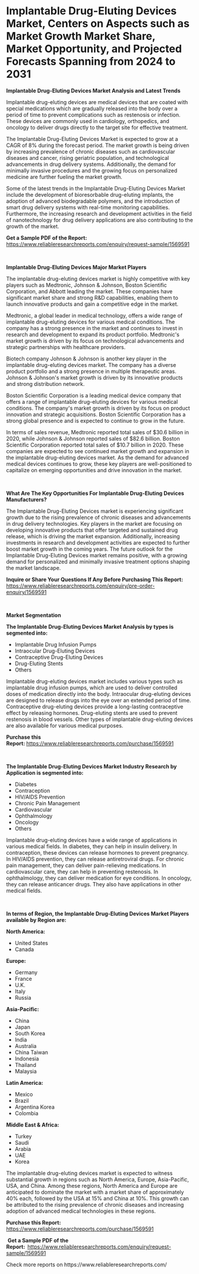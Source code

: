 <p><h1>Implantable Drug-Eluting Devices Market, Centers on Aspects such as Market Growth Market Share, Market Opportunity, and Projected Forecasts Spanning from 2024 to 2031</h1></p><p><strong>Implantable Drug-Eluting Devices Market Analysis and Latest Trends</strong></p>
<p><p>Implantable drug-eluting devices are medical devices that are coated with special medications which are gradually released into the body over a period of time to prevent complications such as restenosis or infection. These devices are commonly used in cardiology, orthopedics, and oncology to deliver drugs directly to the target site for effective treatment.</p><p>The Implantable Drug-Eluting Devices Market is expected to grow at a CAGR of 8% during the forecast period. The market growth is being driven by increasing prevalence of chronic diseases such as cardiovascular diseases and cancer, rising geriatric population, and technological advancements in drug delivery systems. Additionally, the demand for minimally invasive procedures and the growing focus on personalized medicine are further fueling the market growth.</p><p>Some of the latest trends in the Implantable Drug-Eluting Devices Market include the development of bioresorbable drug-eluting implants, the adoption of advanced biodegradable polymers, and the introduction of smart drug delivery systems with real-time monitoring capabilities. Furthermore, the increasing research and development activities in the field of nanotechnology for drug delivery applications are also contributing to the growth of the market.</p></p>
<p><strong>Get a Sample PDF of the Report:&nbsp;</strong> <a href="https://www.reliableresearchreports.com/enquiry/request-sample/1569591">https://www.reliableresearchreports.com/enquiry/request-sample/1569591</a></p>
<p>&nbsp;</p>
<p><strong>Implantable Drug-Eluting Devices Major Market Players</strong></p>
<p><p>The implantable drug-eluting devices market is highly competitive with key players such as Medtronic, Johnson & Johnson, Boston Scientific Corporation, and Abbott leading the market. These companies have significant market share and strong R&D capabilities, enabling them to launch innovative products and gain a competitive edge in the market.</p><p>Medtronic, a global leader in medical technology, offers a wide range of implantable drug-eluting devices for various medical conditions. The company has a strong presence in the market and continues to invest in research and development to expand its product portfolio. Medtronic's market growth is driven by its focus on technological advancements and strategic partnerships with healthcare providers.</p><p>Biotech company Johnson & Johnson is another key player in the implantable drug-eluting devices market. The company has a diverse product portfolio and a strong presence in multiple therapeutic areas. Johnson & Johnson's market growth is driven by its innovative products and strong distribution network.</p><p>Boston Scientific Corporation is a leading medical device company that offers a range of implantable drug-eluting devices for various medical conditions. The company's market growth is driven by its focus on product innovation and strategic acquisitions. Boston Scientific Corporation has a strong global presence and is expected to continue to grow in the future.</p><p>In terms of sales revenue, Medtronic reported total sales of $30.6 billion in 2020, while Johnson & Johnson reported sales of $82.6 billion. Boston Scientific Corporation reported total sales of $10.7 billion in 2020. These companies are expected to see continued market growth and expansion in the implantable drug-eluting devices market. As the demand for advanced medical devices continues to grow, these key players are well-positioned to capitalize on emerging opportunities and drive innovation in the market.</p></p>
<p>&nbsp;</p>
<p><strong>What Are The Key Opportunities For Implantable Drug-Eluting Devices Manufacturers?</strong></p>
<p><p>The Implantable Drug-Eluting Devices market is experiencing significant growth due to the rising prevalence of chronic diseases and advancements in drug delivery technologies. Key players in the market are focusing on developing innovative products that offer targeted and sustained drug release, which is driving the market expansion. Additionally, increasing investments in research and development activities are expected to further boost market growth in the coming years. The future outlook for the Implantable Drug-Eluting Devices market remains positive, with a growing demand for personalized and minimally invasive treatment options shaping the market landscape.</p></p>
<p><strong>Inquire or Share Your Questions If Any Before Purchasing This Report:</strong> <a href="https://www.reliableresearchreports.com/enquiry/pre-order-enquiry/1569591">https://www.reliableresearchreports.com/enquiry/pre-order-enquiry/1569591</a></p>
<p>&nbsp;</p>
<p><strong>Market Segmentation</strong></p>
<p><strong>The Implantable Drug-Eluting Devices Market Analysis by types is segmented into:</strong></p>
<p><ul><li>Implantable Drug Infusion Pumps</li><li>Intraocular Drug-Eluting Devices</li><li>Contraceptive Drug-Eluting Devices</li><li>Drug-Eluting Stents</li><li>Others</li></ul></p>
<p><p>Implantable drug-eluting devices market includes various types such as implantable drug infusion pumps, which are used to deliver controlled doses of medication directly into the body. Intraocular drug-eluting devices are designed to release drugs into the eye over an extended period of time. Contraceptive drug-eluting devices provide a long-lasting contraceptive effect by releasing hormones. Drug-eluting stents are used to prevent restenosis in blood vessels. Other types of implantable drug-eluting devices are also available for various medical purposes.</p></p>
<p><strong>Purchase this Report:&nbsp;</strong><a href="https://www.reliableresearchreports.com/purchase/1569591">https://www.reliableresearchreports.com/purchase/1569591</a></p>
<p>&nbsp;</p>
<p><strong>The Implantable Drug-Eluting Devices Market Industry Research by Application is segmented into:</strong></p>
<p><ul><li>Diabetes</li><li>Contraception</li><li>HIV/AIDS Prevention</li><li>Chronic Pain Management</li><li>Cardiovascular</li><li>Ophthalmology</li><li>Oncology</li><li>Others</li></ul></p>
<p><p>Implantable drug-eluting devices have a wide range of applications in various medical fields. In diabetes, they can help in insulin delivery. In contraception, these devices can release hormones to prevent pregnancy. In HIV/AIDS prevention, they can release antiretroviral drugs. For chronic pain management, they can deliver pain-relieving medications. In cardiovascular care, they can help in preventing restenosis. In ophthalmology, they can deliver medication for eye conditions. In oncology, they can release anticancer drugs. They also have applications in other medical fields.</p></p>
<p>&nbsp;</p>
<p><strong>In terms of Region, the Implantable Drug-Eluting Devices Market Players available by Region are:</strong></p>
<p>
    <p> <strong> North America: </strong>
        <ul>
            <li>United States</li>
            <li>Canada</li>
        </ul>
        </p> 
    <p> <strong> Europe: </strong>
        <ul>
            <li>Germany</li>
            <li>France</li>
            <li>U.K.</li>
            <li>Italy</li>
            <li>Russia</li>
        </ul>
        </p> 
    <p> <strong> Asia-Pacific: </strong>
        <ul>
            <li>China</li>
            <li>Japan</li>
            <li>South Korea</li>
            <li>India</li>
            <li>Australia</li>
            <li>China Taiwan</li>
            <li>Indonesia</li>
            <li>Thailand</li>
            <li>Malaysia</li>
        </ul>
        </p> 
    <p> <strong> Latin America: </strong>
        <ul>
            <li>Mexico</li>
            <li>Brazil</li>
            <li>Argentina Korea</li>
            <li>Colombia</li>
        </ul>
        </p> 
    <p> <strong> Middle East & Africa: </strong>
        <ul>
            <li>Turkey</li>
            <li>Saudi</li>
            <li>Arabia</li>
            <li>UAE</li>
            <li>Korea</li>
        </ul>
    </p>
    </p>
<p><p>The implantable drug-eluting devices market is expected to witness substantial growth in regions such as North America, Europe, Asia-Pacific, USA, and China. Among these regions, North America and Europe are anticipated to dominate the market with a market share of approximately 40% each, followed by the USA at 15% and China at 10%. This growth can be attributed to the rising prevalence of chronic diseases and increasing adoption of advanced medical technologies in these regions.</p></p>
<p><strong>Purchase this Report: </strong><a href="https://www.reliableresearchreports.com/purchase/1569591">https://www.reliableresearchreports.com/purchase/1569591</a></p>
<p>&nbsp;<strong>Get a Sample PDF of the Report:&nbsp;&nbsp;</strong><a href="https://www.reliableresearchreports.com/enquiry/request-sample/1569591">https://www.reliableresearchreports.com/enquiry/request-sample/1569591</a></p>
<p><strong></strong></p>
<p>Check more reports on https://www.reliableresearchreports.com/</p>